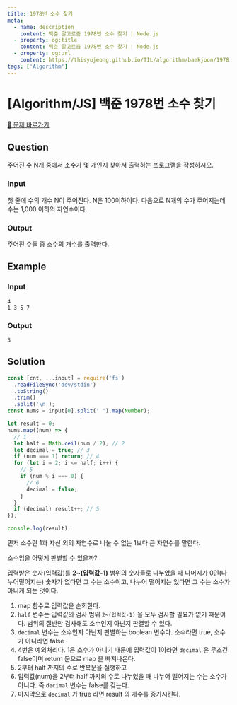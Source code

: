 ```yaml
---
title: 1978번 소수 찾기
meta:
  - name: description
    content: 백준 알고르즘 1978번 소수 찾기 | Node.js
  - property: og:title
    content: 백준 알고르즘 1978번 소수 찾기 | Node.js
  - property: og:url
    content: https://thisyujeong.github.io/TIL/algorithm/baekjoon/1978.html
tags: ['Algorithm']
---
```


# [Algorithm/JS] 백준 1978번 소수 찾기

[🔗 문제 바로가기](https://www.acmicpc.net/problem/1978)

## Question

주어진 수 N개 중에서 소수가 몇 개인지 찾아서 출력하는 프로그램을 작성하시오.

### Input

첫 줄에 수의 개수 N이 주어진다. N은 100이하이다. 다음으로 N개의 수가 주어지는데 수는 1,000 이하의 자연수이다.

### Output

주어진 수들 중 소수의 개수를 출력한다.

## Example

### Input

```
4
1 3 5 7
```

### Output

```
3
```

## Solution

```js
const [cnt, ...input] = require('fs')
  .readFileSync('dev/stdin')
  .toString()
  .trim()
  .split('\n');
const nums = input[0].split(' ').map(Number);

let result = 0;
nums.map((num) => {
  // 1
  let half = Math.ceil(num / 2); // 2
  let decimal = true; // 3
  if (num === 1) return; // 4
  for (let i = 2; i <= half; i++) {
    // 5
    if (num % i === 0) {
      // 6
      decimal = false;
    }
  }
  if (decimal) result++; // 5
});

console.log(result);
```

먼저 소수란 1과 자신 외의 자연수로 나눌 수 없는 1보다 큰 자연수를 말한다.

소수임을 어떻게 판별할 수 있을까?

입력받은 숫자(입력값)를 **2~(입력값-1)** 범위의 숫자들로 나누었을 때 나머지가 0인(나누어떨어지는) 숫자가 없다면 그 수는 소수이고, 나누어 떨어지는 있다면 그 수는 소수가 아니게 되는 것이다.

1. map 함수로 입력값을 순회한다.
2. `half` 변수는 입력값의 검사 범위 `2~(입력값-1)` 을 모두 검사할 필요가 없기 때문이다. 범위의 절반만 검사해도 소수인지 아닌지 판결할 수 있다.
3. `decimal` 변수는 소수인지 아닌지 판별하는 boolean 변수다. 소수라면 true, 소수가 아니라면 false
4. 4번은 예외처리다. 1은 소수가 아니기 때문에 입력값이 1이라면 `decimal` 은 무조건 false이며 return 문으로 map 을 빠져나온다.
5. 2부터 half 까지의 수로 반복문을 실행하고
6. 입력값(num)을 2부터 half 까지의 수로 나누었을 때 나누어 떨어지는 수는 소수가 아니다. 즉 `decimal` 변수는 false를 갖는다.
7. 마지막으로 `decimal` 가 true 라면 result 의 개수를 증가시킨다.

